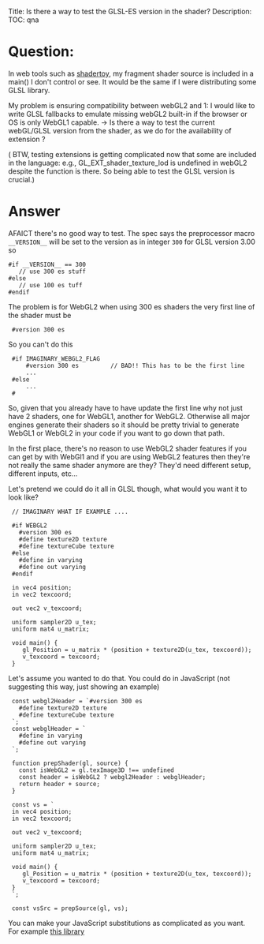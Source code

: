 Title: Is there a way to test the GLSL-ES version in the shader?
Description:
TOC: qna

# Question:

In web tools such as [shadertoy][1], my fragment shader source is included in a main() I don't control or see. It would be the same if I were distributing some GLSL library.

My problem is ensuring compatibility between webGL2 and 1: I would like to write GLSL fallbacks to emulate missing webGL2 built-in if the browser or OS is only WebGL1 capable.
->
Is there a way to test the current webGL/GLSL version from the shader, as we do for the availability of extension ?

( BTW, testing extensions is getting complicated now that some are included in the language: e.g., GL_EXT_shader_texture_lod is undefined in webGL2 despite the function is there. So being able to test the GLSL version is crucial.)


  [1]: http://shadertoy.com

# Answer

AFAICT there's no good way to test. The spec says the preprocessor macro `__VERSION__` will be set to the version as in integer `300` for GLSL version 3.00 so

    #if __VERSION__ == 300
       // use 300 es stuff
    #else  
       // use 100 es tuff
    #endif


The problem is for WebGL2 when using 300 es shaders the very first line of the shader must be 

     #version 300 es

So you can't do this

     #if IMAGINARY_WEBGL2_FLAG
         #version 300 es         // BAD!! This has to be the first line
         ...
     #else 
         ...
     #

So, given that you already have to have update the first line why not just have 2 shaders, one for WebGL1, another for WebGL2. Otherwise all major engines generate their shaders so it should be pretty trivial to generate WebGL1 or WebGL2 in your code if you want to go down that path.

In the first place, there's no reason to use WebGL2 shader features if you can get by with WebGl1 and if you are using WebGL2 features then they're not really the same shader anymore are they? They'd need different setup, different inputs, etc...

Let's pretend we could do it all in GLSL though, what would you want it to look like?

     // IMAGINARY WHAT IF EXAMPLE ....

     #if WEBGL2
       #version 300 es
       #define texture2D texture
       #define textureCube texture
     #else
       #define in varying
       #define out varying
     #endif

     in vec4 position;
     in vec2 texcoord;

     out vec2 v_texcoord;

     uniform sampler2D u_tex;
     uniform mat4 u_matrix;

     void main() {
        gl_Position = u_matrix * (position + texture2D(u_tex, texcoord));
        v_texcoord = texcoord;
     }

Let's assume you wanted to do that. You could do in JavaScript (not suggesting this way, just showing an example)

     const webgl2Header = `#version 300 es
       #define texture2D texture
       #define textureCube texture
     `;
     const webglHeader = `
       #define in varying
       #define out varying
     `;

     function prepShader(gl, source) {
       const isWebGL2 = gl.texImage3D !== undefined
       const header = isWebGL2 ? webgl2Header : webglHeader;
       return header + source;
     }

     const vs = `
     in vec4 position;
     in vec2 texcoord;

     out vec2 v_texcoord;

     uniform sampler2D u_tex;
     uniform mat4 u_matrix;

     void main() {
        gl_Position = u_matrix * (position + texture2D(u_tex, texcoord));
        v_texcoord = texcoord;
     }
     `;

     const vsSrc = prepSource(gl, vs);

You can make your JavaScript substitutions as complicated as you want. For example [this library](https://github.com/stackgl/glslify)


